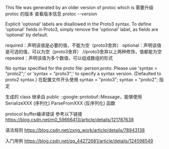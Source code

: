 This file was generated by an older version of protoc which is
需要升级 protoc 的版本
查看版本信息 protoc --version


Explicit 'optional' labels are disallowed in the Proto3 syntax. To define 'optional' fields in Proto3, simply remove the 'optional' label, as fields are 'optional' by default.

required：声明该值是必要的值，不能为空（proto3舍弃）
optional：声明该值是可选的值，可以为空（proto3舍弃）
//proto3舍弃以上两种修饰，值都能为空
repeated：声明该值为多个数值，可以组成数组的形式


No syntax specified for the proto file: person.proto. Please use 'syntax = "proto2";' or 'syntax = "proto3";' to specify a syntax version. (Defaulted to proto2 syntax.)
在配置文件开头使用
syntax = "proto3";
syntax = "proto2";
指定


生成的 class 继承自 public ::google::protobuf::Message，能够使用 SerializeXXX (序列化) ParseFromXXX (反序列化) 函数


protocol buffer编译错误 参考以下链接
https://blog.csdn.net/m0_59666413/article/details/121787638


语法规则
https://blog.csdn.net/zxng_work/article/details/78943138


入门用例
https://blog.csdn.net/qq_44272681/article/details/124598549